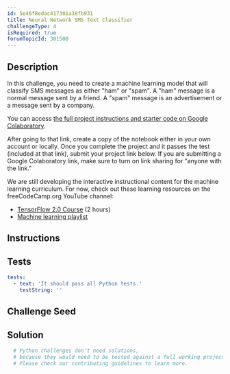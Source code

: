 ```yaml
---
id: 5e46f8edac417301a38fb931
title: Neural Network SMS Text Classifier
challengeType: 4
isRequired: true
forumTopicId: 301508
---
```


## Description
<section id='description'>
In this challenge, you need to create a machine learning model that will classify SMS messages as either "ham" or "spam". A "ham" message is a normal message sent by a friend. A "spam" message is an advertisement or a message sent by a company.

You can access <a href='https://colab.research.google.com/drive/1qfVQwSKAKU-NKPY4ByBhr93EqSqds4dJ' target='_blank'>the full project instructions and starter code on Google Colaboratory</a>.

After going to that link, create a copy of the notebook either in your own account or locally. Once you complete the project and it passes the test (included at that link), submit your project link below. If you are submitting a Google Colaboratory link, make sure to turn on link sharing for "anyone with the link."

We are still developing the interactive instructional content for the machine learning curriculum. For now, check out these learning resources on the freeCodeCamp.org YouTube channel:
<ul>
  <li>
    <a href='https://www.freecodecamp.org/news/learn-to-develop-neural-networks-using-tensorflow-2-0-in-this-beginners-course/'>TensorFlow 2.0 Course</a> (2 hours)
  </li>
  <li>
    <a href='https://www.youtube.com/playlist?list=PLWKjhJtqVAblStefaz_YOVpDWqcRScc2s'>Machine learning playlist</a>
  </li>  
<ul>

</section>

## Instructions
<section id='instructions'>

</section>

## Tests
<section id='tests'>

```yml
tests:
  - text: 'It should pass all Python tests.'
    testString: ''

```

</section>

## Challenge Seed
<section id='challengeSeed'>

</section>

## Solution
<section id='solution'>

```py
  # Python challenges don't need solutions, 
  # because they would need to be tested against a full working project. 
  # Please check our contributing guidelines to learn more.
```

</section>
